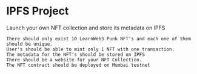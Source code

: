 # IPFS Project

Launch your own NFT collection and store its metadata on IPFS

```shell
There should only exist 10 LearnWeb3 Punk NFT's and each one of them should be unique.
User's should be able to mint only 1 NFT with one transaction.
The metadata for the NFT's should be stored on IPFS
There should be a website for your NFT Collection.
The NFT contract should be deployed on Mumbai testnet
```
